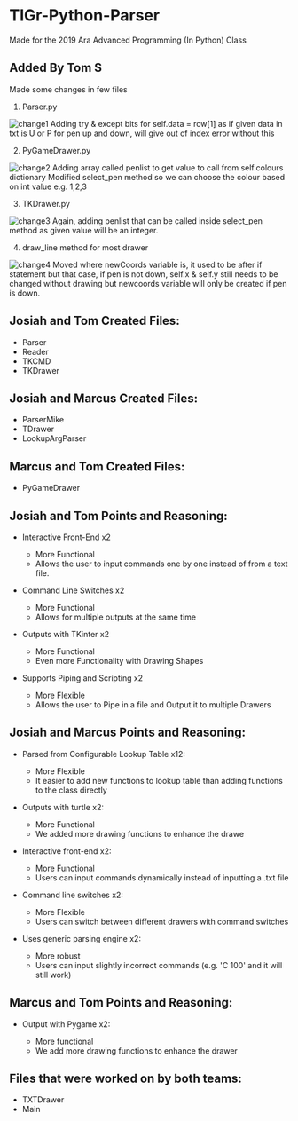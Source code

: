 # TIGr-Python-Parser
Made for the 2019 Ara Advanced Programming (In Python) Class

## Added By Tom S
Made some changes in few files
1. Parser.py
<img src="immage/change1.jpg" alt="change1" class="inline"/>
Adding try & except bits for self.data = row[1] as if given data in txt is U or P
for pen up and down, will give out of index error without this

2. PyGameDrawer.py
<img src="immage/change2.jpg" alt="change2" class="inline"/>
Adding array called penlist to get value to call from self.colours dictionary
Modified select_pen method so we can choose the colour based on int value e.g. 1,2,3

3. TKDrawer.py
<img src="immage/change3.jpg" alt="change3" class="inline"/>
Again, adding penlist that can be called inside select_pen method as given value will be an integer.

4. draw_line method for most drawer
<img src="immage/change4.jpg" alt="change4" class="inline"/>
Moved where newCoords variable is, it used to be after if statement but that case, if pen is not down, self.x & self.y still needs to be changed without drawing but newcoords variable will only be created if pen is down.


## Josiah and Tom Created Files:

* Parser
* Reader
* TKCMD
* TKDrawer


## Josiah and Marcus Created Files:

* ParserMike
* TDrawer
* LookupArgParser


## Marcus and Tom Created Files:

* PyGameDrawer


## Josiah and Tom Points and Reasoning:

* Interactive Front-End x2

	* More Functional
	* Allows the user to input commands one by one instead of from a text file.
	
* Command Line Switches x2

	* More Functional
	* Allows for multiple outputs at the same time
	
* Outputs with TKinter x2

	* More Functional
	* Even more Functionality with Drawing Shapes
	
* Supports Piping and Scripting x2

	* More Flexible
	* Allows the user to Pipe in a file and Output it to multiple Drawers


## Josiah and Marcus Points and Reasoning:

* Parsed from Configurable Lookup Table x12:
	
	* More Flexible
	* It easier to add new functions to lookup table than adding functions to the class directly
  
* Outputs with turtle x2:

  * More Functional
  * We added more drawing functions to enhance the drawe
  
* Interactive front-end x2:

  * More Functional
  * Users can input commands dynamically instead of inputting a .txt file
  
* Command line switches x2:

  * More Flexible
  * Users can switch between different drawers with command switches
  
* Uses generic parsing engine x2:
  
  * More robust
  * Users can input slightly incorrect commands (e.g. 'C           100' and it will still work)


## Marcus and Tom Points and Reasoning:

* Output with Pygame x2:

	* More functional
	* We add more drawing functions to enhance the drawer


## Files that were worked on by both teams:

* TXTDrawer
* Main

